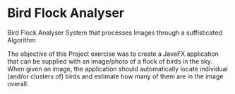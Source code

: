 # Bird Flock Analyser 

Bird Flock Analyser System that processes Images through a suffisticated Algorithm

The objective of this Project exercise was to create a JavaFX application that can be supplied with an
image/photo of a flock of birds in the sky. When given an image, the application should
automatically locate individual (and/or clusters of) birds and estimate how many of them are in the
image overall.
